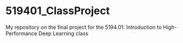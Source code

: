# 519401_ClassProject
My repository on the final project for the 5194.01: Introduction to High-Performance Deep Learning class
